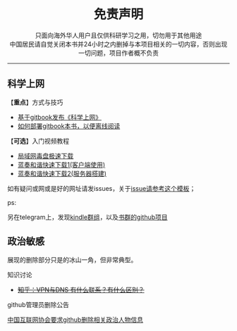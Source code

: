 <h1 align="center"> 免责声明 </h1>

<p align="center">
只面向海外华人用户且仅供科研学习之用，切勿用于其他用途
<br>
中国居民请自觉关闭本书并24小时之内删掉与本项目相关的一切内容，否则出现一切问题，项目作者概不负责
</p>
<hr>



## 科学上网

【**重点**】方式与技巧

* [基于gitbook发布《科学上网》](https://loremwalker.github.io/fq-book/)
* [如何部署gitbook本书，以便离线阅读](https://github.com/loremwalker/fq-book)

【**可选**】入门视频教程

* [局域网毒盘极速下载](https://pan.baidu.com/s/1z6bKBbFKJH1nXWnqWNF0xQ#list/path=%2F)   
* [蓝奏和谐快速下载1(客户端使用)](https://pan.lanzou.com/b225070/)     
* [蓝奏和谐快速下载2(服务器搭建)](https://pan.lanzou.com/b225071/)  

如有疑问或网或是好的网址请发issues，关于[issue请参考这个模板](https://github.com/loremwalker/WebSiteUseful/blob/master/ISSUE_TEMPLATE.md)；

ps:

另在telegram上，发现[kindle群组](https://t.me/zebook)，以及[书群的github项目](https://github.com/zebook/zebook)

## 政治敏感

展现的删除部分只是的冰山一角，但非常典型。

知识讨论

* <s>[知乎：VPN与DNS 有什么联系？有什么区别？](https://www.zhihu.com/question/37647950)</s>

github管理员删除公告

[中国互联网协会要求github删除相关政治人物信息](https://github.com/github/gov-takedowns/blob/78775b09e64d85f08547287cab204b48b2491192/China/2016/2016-06-08-programthink-zhao.md)

